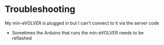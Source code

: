 # Troubleshooting

My min-eVOLVER is plugged in but I can't connect to it via the server code

* Sometimes the Arduino that runs the min-eVOLVER needs to be reflashed

